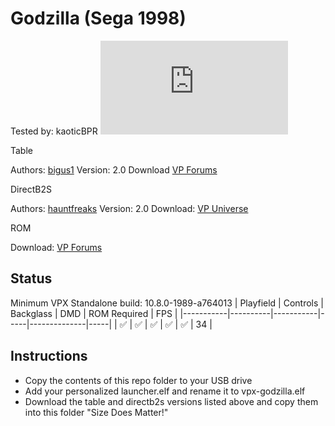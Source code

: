 # Godzilla (Sega 1998)
Tested by: kaoticBPR
![Table Preview](https://www.vpforums.org/index.php?app=downloads&module=display&section=screenshot&record=101653&id=14616&full=1)

Table

Authors: [bigus1](https://www.vpforums.org/index.php?showuser=107629)
Version: 2.0
Download [VP Forums](https://www.vpforums.org/index.php?app=downloads&showfile=14616)


DirectB2S

Authors: [hauntfreaks](https://vpuniverse.com/profile/5216-hauntfreaks/)
Version: 2.0
Download: [VP Universe](https://vpuniverse.com/files/file/15924-godzilla-sega-1998-b2s-with-full-dmd/)

ROM

Download: [VP Forums](https://www.vpforums.org/index.php?app=downloads&showfile=241)

## Status 

Minimum VPX Standalone build: 10.8.0-1989-a764013
| Playfield | Controls | Backglass | DMD | ROM Required | FPS | 
|-----------|----------|-----------|-----|--------------|-----|
| :white_check_mark: | :white_check_mark: | :white_check_mark: | :white_check_mark: | :white_check_mark: | 34 |

## Instructions

- Copy the contents of this repo folder to your USB drive
- Add your personalized launcher.elf and rename it to vpx-godzilla.elf
- Download the table and directb2s versions listed above and copy them into this folder
"Size Does Matter!"